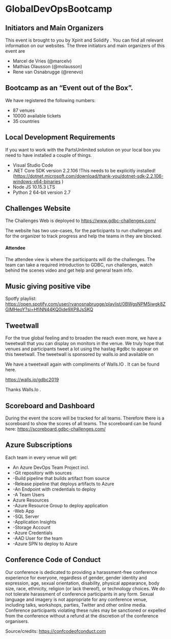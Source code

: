 # GlobalDevOpsBootcamp

## Initiators and Main Organizers
This event is brought to you by Xpirit  and Solidify . You can find all relevant information on our websites. The three initiators and main organizers of this event are
-	Marcel de Vries (@marcelv)
-	Mathias Olausson (@molausson)
-	Rene van Osnabrugge (@renevo)

## Bootcamp as an “Event out of the Box”.
We have registered the following numbers:
- 87 venues
- 10000 available tickets
- 35 countries


## Local Development Requirements
If you want to work with the PartsUnlimited solution on your local box you need to have installed a couple of things.
- Visual Studio Code
- .NET Core SDK version 2.2.106 !This needs to be explicitly installed! (https://dotnet.microsoft.com/download/thank-you/dotnet-sdk-2.2.106-windows-x64-binaries )
- Node JS 10.15.3 LTS
- Python 2 64-bit version 2.7

## Challenges Website

The Challenges Web is deployed to https://www.gdbc-challenges.com/ 

The website has two use-cases, for the participants to run challenges and for the organizer to track progress and help the teams in they are blocked.

#### Attendee
The attendee view is where the participants will do the challenges. The team can take a required introduction to GDBC, run challenges, watch behind the scenes video and get help and general team info.

## Music giving positive vibe
Spotfy playlist: https://open.spotify.com/user/rvanosnabrugge/playlist/0BWgsNPM5iwgk8ZGlMHeoY?si=HfiNN44KQ0ide9XP8JsSKQ

## Tweetwall
For the true global feeling and to broaden the reach even more, we have a tweetwall that you can display on monitors in the venue. We truly hope that venues and participants tweet a lot using the hastag #gdbc to appear on this tweetwall. The tweetwall is sponsored by walls.io  and available on

We have a tweetwall again with compliments of Walls.IO  . It can be found here.

https://walls.io/gdbc2019 

Thanks Walls.Io .

## Scoreboard and Dashboard
During the event the score will be tracked for all teams.
Therefore there is a scoreboard to show the scores of all teams.
The scoreboard can be found here: https://scoreboard.gdbc-challenges.com/ 

## Azure Subscriptions

Each team in every venue will get:
- An Azure DevOps Team Project incl.
- -Git repository with sources
- -Build pipeline that builds artifact from source
- -Release pipeline that deploys artifacts to Azure
- -An Endpoint with credentials to deploy
- -A Team Users
- Azure Resources
- -Azure Resource Group to deploy application
- -Web App
- -SQL Server
- -Application Insights
- -Storage Account
- -Azure Credentials
- -AAD User for the team
- -Azure SPN to deploy to Azure

## Conference Code of Conduct
Our conference is dedicated to providing a harassment-free conference experience for everyone, regardless of gender, gender identity and expression, age, sexual orientation, disability, physical appearance, body size, race, ethnicity, religion (or lack thereof), or technology choices. We do not tolerate harassment of conference participants in any form. Sexual language and imagery is not appropriate for any conference venue, including talks, workshops, parties, Twitter and other online media. Conference participants violating these rules may be sanctioned or expelled from the conference without a refund at the discretion of the conference organisers.

Source/credits: https://confcodeofconduct.com

